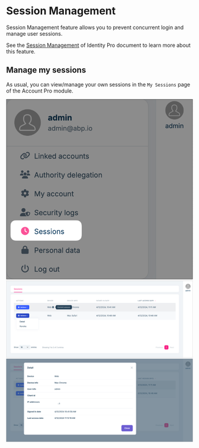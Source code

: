 # Session Management

Session Management feature allows you to prevent concurrent login and manage user sessions.

See the [Session Management](../identity/session-management.md) of Identity Pro document to learn more about this feature.

## Manage my sessions

As usual, you can view/manage your own sessions in the `My Sessions` page of the Account Pro module.

![my-sessions](../../images/my-sessions.png)
![my-sessions-list](../../images/my-sessions-list.png)
![my-sessions-details](../../images/my-sessions-details.png)
